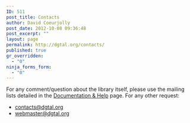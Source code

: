 ```yaml
---
ID: 511
post_title: Contacts
author: David Coeurjolly
post_date: 2012-10-08 09:36:48
post_excerpt: ""
layout: page
permalink: http://dgtal.org/contacts/
published: true
gr_overridden:
  - "0"
ninja_forms_form:
  - "0"
---
```

For any comment/question about the library itself, please use the mailing lists detailed in the [Documentation & Help][1] page. For any other request: 

* contacts@dgtal.org
* webmaster@dgtal.org

 [1]: http://dgtal.org/documentation-help/ "Documentation & Help"
